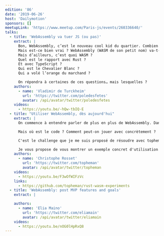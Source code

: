 ```yaml
---
edition: '86'
date: '2019-06-26'
host: 'Dailymotion'
sponsors: []
meetupLink: 'https://www.meetup.com/Paris-js/events/260336640/'
talks:
  - title: 'WebAssembly va tuer JS (ou pas)'
    extract: |
      Bon, WebAssembly, c’est le nouveau cool kid du quartier. Combien de fois on a entendu des collègues balancer un “nan mais bientôt avec WebAssembly on aura plus à subir JS”.
      Mais est-ce bien vrai ? WebAssembly (WASM de son petit nom) va-t-il mettre fin à plusieurs décennies de règne sans partage de JS sur les browsers ?
      Mais d’ailleurs, c’est quoi WASM ?
      Quel est le rapport avec Rust ?
      Et avec TypeScript ?
      Qui est le Chevalier Blanc ?
      Qui a volé l’orange du marchand ?

      On répondra à certaines de ces questions… mais lesquelles ?
    authors:
      - name: 'Vladimir de Turckheim'
        url: 'https://twitter.com/poledesfetes'
        avatar: /api/avatar/twitter/poledesfetes
    videos:
      - https://youtu.be/-hQw-tbIQ-E
  - title: "Utiliser WebAssembly, dès aujourd'hui"
    extract: |
      On commence à entendre parler de plus en plus de WebAssembly. Dans tous les talks, on nous présente des benchmarks, des diagrammes ... on nous explique la théorie ...  

      Mais où est le code ? Comment peut-on jouer avec concrètement ?  

      C'est le challenge que je me suis proposé de résoudre avec topheman/rust-wasm-experiments.  

      Je vous propose de vous montrer un exemple concret d'utilisation de WebAssembly avec Rust.
    authors:
      - name: 'Christophe Rosset'
        url: 'https://twitter.com/topheman'
        avatar: /api/avatar/twitter/topheman
    videos:
      - https://youtu.be/F3wOfWIFzVc
    links:
      - https://github.com/topheman/rust-wasm-experiments
  - title: 'WebAssembly: post MVP features and goals'
    extract: |

    authors:
      - name: 'Elia Maino'
        url: 'https://twitter.com/eliamain'
        avatar: /api/avatar/twitter/eliamain
    videos:
      - https://youtu.be/nOG0lHpRxQ8
---
```


